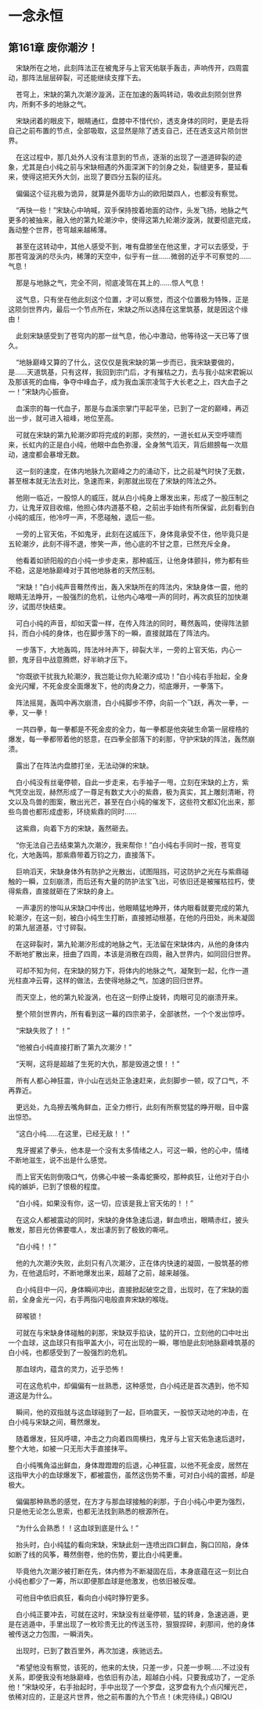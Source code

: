# 一念永恒 
 ## 第161章 废你潮汐！
     宋缺所在之地，此刻阵法正在被鬼牙与上官天佑联手轰击，声响传开，四周震动，那阵法层层碎裂，可还能继续支撑下去。

    苍穹上，宋缺的第九次潮汐漩涡，正在加速的轰鸣转动，吸收此刻陨剑世界内，所剩不多的地脉之气。

    宋缺闭着的眼皮下，眼睛通红，盘膝中不惜代价，透支身体的同时，更是去将自己之前布置的节点，全部吸取，这显然是除了透支自己，还在透支这片陨剑世界。

    在这过程中，那几处外人没有注意到的节点，逐渐的出现了一道道碎裂的迹象，尤其是白小纯之前与宋缺相遇的外面深渊下的剑身之处，裂缝更多，蔓延看来，使得这把天外大剑，出现了要四分五裂的征兆。

    偏偏这个征兆极为诡异，就算是外面毕方山的欧阳桀四人，也都没有察觉。

    “再快一些！”宋缺心中呐喊，双手保持按着地面的动作，头发飞扬，地脉之气更多的被抽来，融入他的第九轮潮汐中，使得这第九轮潮汐漩涡，就要彻底完成，轰动整个世界，苍穹越来越稀薄。

    甚至在这转动中，其他人感受不到，唯有盘膝坐在他这里，才可以去感受，于那苍穹漩涡的尽头内，稀薄的天空中，似乎有一丝……微弱的近乎不可察觉的……气息！

    那是与地脉之气，完全不同，彻底凌驾在其上的……惊人气息！

    这气息，只有坐在他此刻这个位置，才可以察觉，而这个位置极为特殊，正是这陨剑世界内，最后一个节点所在，宋缺之所以选择在这里筑基，就是因这个缘由！

    此刻宋缺感受到了苍穹内的那一丝气息，他心中激动，他等待这一天已等了很久。

    “地脉巅峰又算的了什么，这仅仅是我宋缺的第一步而已，我宋缺要做的，是……天道筑基，只有这样，我回到宗门后，才有摧枯之力，去与我小姑宋君婉以及那该死的血梅，争夺中峰血子，成为我血溪宗凌驾于大长老之上，四大血子之一！”宋缺内心振奋。

    血溪宗的每一代血子，那是与血溪宗掌门平起平坐，已到了一定的巅峰，再迈出一步，就可进入祖峰，地位至高。

    可就在宋缺的第九轮潮汐即将完成的刹那，突然的，一道长虹从天空呼啸而来，长虹内的正是白小纯，他眼中血色弥漫，全身煞气滔天，背后翅膀每一次扇动，速度都会暴增无数。

    这一刻的速度，在体内地脉九次巅峰之力的涌动下，比之前凝气时快了无数，甚至根本就无法去对比，急速而来，刹那就出现在了宋缺的阵法之外。

    他刚一临近，一股惊人的威压，就从白小纯身上爆发出来，形成了一股压制之力，让鬼牙双目收缩，他担心体内道基不稳，之前出手始终有所保留，此刻看到白小纯的威压，他冷哼一声，不愿碰触，退后一些。

    一旁的上官天佑，不如鬼牙，此刻在这威压下，身体竟承受不住，他毕竟只是五轮潮汐，此刻不得不退，惨笑一声，他心底的不甘之意，已然充斥全身。

    他看着如骄阳般的白小纯一步步走来，那种威压，让他身体颤抖，修为都有些不稳，这是地脉巅峰对于其他地脉者的天然压制。

    “宋缺！”白小纯声音蓦然传出，轰入宋缺所在的阵法内，宋缺身体一震，他的眼睛无法睁开，一股强烈的危机，让他内心咯噔一声的同时，再次疯狂的加快潮汐，试图尽快结束。

    可白小纯的声音，却如天雷一样，在传入阵法的同时，蓦然轰鸣，使得阵法颤抖，而白小纯的身体，也在脚步落下的一瞬，直接就踏在了阵法内。

    一步落下，大地轰鸣，阵法咔咔声下，碎裂大半，一旁的上官天佑，内心一颤，鬼牙目中战意腾燃，好半晌才压下。

    “你既欲干扰我九轮潮汐，我岂能让你九轮潮汐成功！”白小纯右手抬起，全身金光闪耀，不死金皮全面爆发下，他的肉身之力，彻底爆开，一拳落下。

    阵法摇晃，轰鸣中再次崩溃，白小纯脚步不停，向前一个飞跃，再次一拳，一拳，又一拳！

    一共四拳，每一拳都是不死金皮的全力，每一拳都是他突破生命第一层桎梏的爆发，每一拳都带着他的怒意，在四拳全部落下的刹那，守护宋缺的阵法，轰然崩溃。

    露出了在阵法内盘膝打坐，无法动弹的宋缺。

    白小纯没有丝毫停顿，自此一步走来，右手袖子一甩，立刻在宋缺的上方，紫气凭空出现，赫然形成了一尊足有数丈大小的紫鼎，极为真实，其上雕刻清晰，符文以及鸟兽的图案，散出光芒，甚至在白小纯的催发下，这些符文都幻化出来，那些鸟兽也都形成虚影，环绕紫鼎的同时……

    这紫鼎，向着下方的宋缺，轰然砸去。

    “你无法自己去结束第九次潮汐，我来帮你！”白小纯右手同时一按，苍穹变化，大地轰鸣，那紫鼎带着万钧之力，直接落下。

    巨响滔天，宋缺身体外有防护之光散出，试图阻挡，可这防护之光在与紫鼎碰触的一瞬，立刻崩溃，而后还有大量的防护法宝飞出，可依旧还是被摧枯拉朽，使得紫鼎，直接就砸在了宋缺的身上。

    一声凄厉的惨叫从宋缺口中传出，他眼睛猛地睁开，体内眼看就要完成的第九轮潮汐，在这一刻，被白小纯生生打断，直接撼动根基，在他的丹田处，尚未凝固的第九层道基，寸寸碎裂。

    在这碎裂时，第九轮潮汐形成的地脉之气，无法留在宋缺体内，从他的身体内不断地扩散出来，扭曲了四周，本该是消散在四周，融入世界内，如同回归世界。

    可却不知为何，在宋缺的努力下，将体内的地脉之气，凝聚到一起，化作一道光柱直冲云霄，这样的做法，去使得地脉之气，加速的回归世界。

    而天空上，他的第九轮漩涡，也在这一刻停止旋转，肉眼可见的崩溃开来。

    整个陨剑世界内，所有看到这一幕的四宗弟子，全部骇然，一个个发出惊呼。

    “宋缺失败了！！”

    “他被白小纯直接打断了第九次潮汐！”

    “天啊，这将是超越了生死的大仇，那是毁道之恨！！”

    所有人都心神狂震，许小山在远处正急速赶来，此刻脚步一顿，叹了口气，不再靠近。

    更远处，九岛擦去嘴角鲜血，正全力修行，此刻有所察觉猛的睁开眼，目中露出惊恐。

    “这白小纯……在这里，已经无敌！！”

    鬼牙握紧了拳头，他本是一个没有太多情绪之人，可这一瞬，他的心中，情绪不断地滋生，说不出是什么感觉。

    而上官天佑则倒吸口气，仿佛心中被一条毒蛇撕咬，那种疯狂，让他对于白小纯的嫉妒，已到了恨极的程度。

    “白小纯，如果没有你，这一切，应该是我上官天佑的！！”

    在这众人都被震动的同时，宋缺的身体急速后退，鲜血喷出，眼睛赤红，披头散发，那目光仿佛要噬人，发出凄厉到了极致的嘶吼。

    “白小纯！！”

    他的九次潮汐失败，此刻只有八次潮汐，正在体内快速的凝固，一股筑基的修为，在他退后时，不断地爆发出来，超越了之前，越来越强。

    白小纯目中一闪，身体瞬间冲出，直接掀起破空之音，出现时，在了宋缺的面前，全身金光一闪，右手两指闪电般直奔宋缺的喉咙。

    碎喉锁！

    可就在与宋缺身体碰触的刹那，宋缺双手掐诀，猛的开口，立刻他的口中吐出一个血球，这血球只有指甲盖大小，可在出现的一瞬，哪怕是此刻地脉巅峰筑基的白小纯，也都感受到了一股强烈的危机。

    那血球内，蕴含的灵力，近乎恐怖！

    可在这危机中，却偏偏有一丝熟悉，这种感觉，白小纯还是首次遇到，他不知道这是为什么。

    瞬间，他的双指就与这血球碰到了一起，巨响震天，一股惊天动地的冲击，在白小纯与宋缺之间，蓦然爆发。

    随着爆发，狂风呼啸，冲击之力向着四周横扫，鬼牙与上官天佑急速后退时，整个大地，如被一只无形大手直接抹平。

    白小纯嘴角溢出鲜血，身体蹬蹬蹬的后退，心神狂震，以他不死金皮，居然在这指甲大小的血球爆发下，都被震伤，虽然这伤势不重，可对白小纯的震撼，却是极大。

    偏偏那种熟悉的感觉，在方才与那血球接触的刹那，于白小纯心中更为强烈，只是他无论怎么思索，也都无法找到熟悉的根源所在。

    “为什么会熟悉！！这血球到底是什么！”

    抬头时，白小纯猛的看向宋缺，宋缺此刻一连喷出四口鲜血，胸口凹陷，身体如断了线的风筝，蓦然倒卷，他的伤势，要比白小纯更重。

    毕竟他九次潮汐被打断在先，体内修为不断凝固在后，本身底蕴在这一刻比白小纯也都少了一筹，所以即便那血球是他激发，也依旧被反噬。

    可他目中依旧疯狂，看向白小纯时狰狞更多。

    白小纯正要冲去，可就在这时，宋缺没有丝毫停顿，猛的转身，急速逃遁，更是在逃遁中，手里出现了一枚珍贵无比的传送玉符，狠狠捏碎，刹那间，他的身体被传送之力包围，一瞬消失。

    出现时，已到了数百里外，再次加速，疾驰远去。

    “希望他没有察觉，该死的，他来的太快，只差一步，只差一步啊……不过没有关系，即便我没有地脉巅峰，也依旧有办法，超越白小纯，只要我成功了，一定杀他！”宋缺咬牙，右手抬起时，手中出现了一个罗盘，这罗盘有九个点闪耀光芒，依稀对应的，正是这片世界，他之前布置的九个节点！(未完待续。) 
QBIQU
